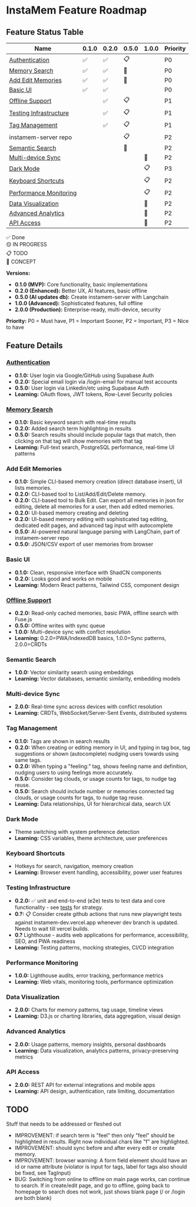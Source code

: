# InstaMem Feature Roadmap

## Feature Status Table

| Name                                              | 0.1.0 | 0.2.0 | 0.5.0 | 1.0.0 | Priority |
| ------------------------------------------------- | ----- | ----- | ----- | ----- | -------- |
| [Authentication](#authentication)                 | ✅    | ✅    | 📋    |       | P0       |
| [Memory Search](#memory-search)                   | ✅    | ✅    | 💭    |       | P0       |
| [Add Edit Memories](#add-edit-memories)           | ✅    | ✅    | 💭    |       | P0       |
| [Basic UI](#basic-ui)                             | ✅    | ✅    |       |       | P0       |
| [Offline Support](#offline-support)               |       | ✅    | 📋    |       | P1       |
| [Testing Infrastructure](#testing-infrastructure) |       | ✅    | 📋    |       | P1       |
| [Tag Management](#tag-management)                 |       | ✅    | 📋    |       | P1       |
| instamem-server repo                              |       |       | 📋    |       | P2       |
| [Semantic Search](#semantic-search)               |       |       | 💭    |       | P2       |
| [Multi-device Sync](#multi-device-sync)           |       |       |       | 💭    | P2       |
| [Dark Mode](#dark-mode)                           |       |       |       | 📋    | P3       |
| [Keyboard Shortcuts](#keyboard-shortcuts)         |       |       |       | 📋    | P2       |
| [Performance Monitoring](#performance-monitoring) |       |       |       | 📋    | P2       |
| [Data Visualization](#data-visualization)         |       |       |       | 💭    | P2       |
| [Advanced Analytics](#advanced-analytics)         |       |       |       | 💭    | P2       |
| [API Access](#api-access)                         |       |       |       | 💭    | P2       |

✅ Done  
🟡 IN PROGRESS  
📋 TODO  
💭 CONCEPT

**Versions:**

-   **0.1.0 (MVP):** Core functionality, basic implementations
-   **0.2.0 (Enhanced):** Better UX, AI features, basic offline
-   **0.5.0 (AI updates db):** Create instamem-server with Langchain
-   **1.0.0 (Advanced):** Sophisticated features, full offline
-   **2.0.0 (Production):** Enterprise-ready, multi-device, security

**Priority:** P0 = Must have, P1 = Important Sooner, P2 = Important, P3 = Nice to have

## Feature Details

### [Authentication](features/authentication.md)

-   **0.1.0:** User login via Google/GitHub using Supabase Auth
-   **0.2.0:** Special email login via /login-email for manual test accounts
-   **0.5.0:** User login via Linkedin/etc using Supabase Auth
-   **Learning:** OAuth flows, JWT tokens, Row-Level Security policies

### [Memory Search](features/memory-search.md)

-   **0.1.0:** Basic keyword search with real-time results
-   **0.2.0:** Added search term highlighting in results
-   **0.5.0:** Search results should include popular tags that match, then clicking on that tag will show memories with that tag
-   **Learning:** Full-text search, PostgreSQL performance, real-time UI patterns

### Add Edit Memories

-   **0.1.0:** Simple CLI-based memory creation (direct database insert), UI lists memories.
-   **0.2.0:** CLI-based tool to List/Add/Edit/Delete memory.  
-   **0.2.0:** CLI-based tool to Bulk Edit. Can export all memories in json for editing, delete all memories for a user, then add edited memories.
-   **0.2.0:** UI-based memory creating and deleting
-   **0.2.0:** UI-based memory editing with sophisticated tag editing, dedicated edit pages, and advanced tag input with autocomplete
-   **0.5.0:** AI-powered natural language parsing with LangChain, part of instamem-server repo
-   **0.5.0:** JSON/CSV export of user memories from browser

### Basic UI

-   **0.1.0:** Clean, responsive interface with ShadCN components
-   **0.2.0:** Looks good and works on mobile
-   **Learning:** Modern React patterns, Tailwind CSS, component design

### [Offline Support](features/offline-support.md)

-   **0.2.0:** Read-only cached memories, basic PWA, offline search with Fuse.js
-   **0.5.0:** Offline writes with sync queue
-   **1.0.0:** Multi-device sync with conflict resolution
-   **Learning:** 0.2.0=PWA/IndexedDB basics, 1.0.0=Sync patterns, 2.0.0=CRDTs

### Semantic Search

-   **1.0.0:** Vector similarity search using embeddings
-   **Learning:** Vector databases, semantic similarity, embedding models

### Multi-device Sync

-   **2.0.0:** Real-time sync across devices with conflict resolution
-   **Learning:** CRDTs, WebSocket/Server-Sent Events, distributed systems

### Tag Management

-   **0.1.0:** Tags are shown in search results
-   **0.2.0:** When creating or editing memory in UI, and typing in tag box, tag suggestions or shown (autocomplete) nudging users towards using same tags.
-   **0.2.0:** When typing a "feeling:" tag, shows feeling name and definition, nudging users to using feelings more accurately.
-   **0.5.0:** Consider tag clouds, or usage counts for tags, to nudge tag reuse.
-   **0.5.0:** Search should include number or memories connected  tag clouds, or usage counts for tags, to nudge tag reuse.
-   **Learning:** Data relationships, UI for hierarchical data, search UX

### Dark Mode

-   Theme switching with system preference detection
-   **Learning:** CSS variables, theme architecture, user preferences

### Keyboard Shortcuts

-   Hotkeys for search, navigation, memory creation
-   **Learning:** Browser event handling, accessibility, power user features

### Testing Infrastructure

-   **0.2.0:** ✅ unit and end-to-end (e2e) tests to test data and core functionality - see [tests](tests.md) for strategy.
-   **0.?:** 📋 Consider create github actions that runs new playwright tests against instamem-dev.vercel.app whenever dev branch is updated. Needs to wait till vercel builds.
-   **0.?** Lighthouse - audits web applications for performance, accessibility, SEO, and PWA readiness
-   **Learning:** Testing patterns, mocking strategies, CI/CD integration

### Performance Monitoring

-   **1.0.0:** Lighthouse audits, error tracking, performance metrics
-   **Learning:** Web vitals, monitoring tools, performance optimization

### Data Visualization

-   **2.0.0:** Charts for memory patterns, tag usage, timeline views
-   **Learning:** D3.js or charting libraries, data aggregation, visual design

### Advanced Analytics

-   **2.0.0:** Usage patterns, memory insights, personal dashboards
-   **Learning:** Data visualization, analytics patterns, privacy-preserving metrics

### API Access

-   **2.0.0:** REST API for external integrations and mobile apps
-   **Learning:** API design, authentication, rate limiting, documentation

## TODO

Stuff that needs to be addressed or fleshed out

-   IMPROVEMENT: if search term is "feel" then only "feel" should be highlighted in results. Right now individual chars like "f" are highlighted. 
-   IMPROVEMENT: should sync before and after every edit or create memory. 
-   IMPROVEMENT: browser warning: A form field element should have an id or name attribute (violator is input for tags, label for tags also should be fixed, see TagInput)
-   BUG: Switching from online to offline on main page works, can continue to search. If in create/edit page, and go to offline, going back to homepage to search does not work, just shows blank page (/ or /login are both blank)
